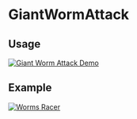 # GiantWormAttack

## Usage

[![Giant Worm Attack Demo](https://img.youtube.com/vi/vRJDzqx0LYw/0.jpg)](https://www.youtube.com/watch?v=vRJDzqx0LYw)

## Example

[![Worms Racer](https://img.youtube.com/vi/5t-P3SuTJHw/0.jpg)](https://www.youtube.com/watch?v=5t-P3SuTJHw)

